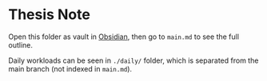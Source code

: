 # Thesis Note

Open this folder as vault in [Obsidian](obsidian.md), then go to `main.md` to see the full outline. 

Daily workloads can be seen in `./daily/` folder, which is separated from the main branch (not indexed in `main.md`).